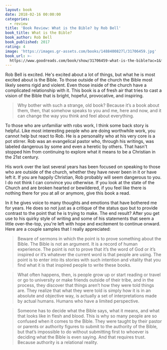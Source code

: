 ```yaml
---
layout: book
date: 2018-02-16 00:00:00
categories:
  - review
title: 'Book Review: What is the Bible? by Rob Bell'
book_title: What is the Bible?
book_author: Rob Bell
book_published: 2017
rating: 4
image: 'https://images.gr-assets.com/books/1488400827l/31706459.jpg'
book_url: >-
  https://www.goodreads.com/book/show/31706459-what-is-the-bible?ac=1&from_search=true
---
```


Rob Bell is excited. He's excited about a lot of things, but what he is most excited about is the Bible. To those outside of the church the Bible most likely seems rigid and violent. Even those inside of the church have a complicated relationship with it. This book is a of fresh air that tries to cast a vision of the Bible that is bright, hopeful, provocative, and inspiring.

> Why bother with such a strange, old book? Because it’s a book about them, then, that somehow speaks to you and me, here and now, and it can change the way you think and feel about everything.

To those who are unfamiliar with robs work, I think some back story is helpful. Like most interesting people who are doing worthwhile work, you cannot help but react to Rob. He is a personality who at his very core is a pot stirrer. Rob was an evangelical pastor who, through his writings, was labeled dangerous by some and even a heretic by others. That hasn't stopped him from continuing to explore what it means to be a Christian in the 21st century.

His work over the last several years has been focused on speaking to those who are outside of the church, whether they have never been in it or have left it. If you are happily Christian, Rob probably will seem dangerous to you. I do not think I can convince you otherwise. If you look at the state of the Church and are broken hearted or bewildered, if you feel like there is nothing there for you at all or anymore, give this book a read.

In it he gives voice to many thoughts and emotions that have bothered me for years. He does so not just as a critique of the status quo but to provide contrast to the point that he is trying to make. The end result? After you get use to his quirky style of writing and some of his statements that seem a little over-the-top, you're left with hope and excitement to continue onward. Here are a couple samples that I really appreciated:

> Beware of sermons in which the point is to prove something about the Bible. The Bible is not an argument. It is a record of human experience. The point is not to prove that it’s the word of God or it’s inspired or it’s whatever the current word is that people are using. The point is to enter into its stories with such intention and vitality that you find what it is that inspired people to write these books.

> What often happens, then, is people grow up or start reading or travel or go to university or make friends outside of their tribe, and in the process, they discover that things aren’t how they were told things are. They realize that what they were told is simply how it is in an absolute and objective way, is actually a set of interpretations made by actual humans. Humans who have a limited perspective.

> Someone has to decide what the Bible says, what it means, and what that looks like in flesh and blood. This is why so many people are so confused when it comes to the Bible. They were taught by their pastor or parents or authority figures to submit to the authority of the Bible, but that’s impossible to do without submitting first to whoever is deciding what the Bible is even saying. And that requires trust. Because authority is a relational reality.